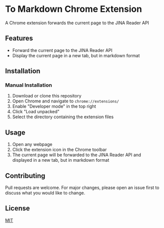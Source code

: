 # To Markdown Chrome Extension

A Chrome extension forwards the current page to the JINA Reader API

## Features

- Forward the current page to the JINA Reader API
- Display the current page in a new tab, but in markdown format

## Installation

### Manual Installation
1. Download or clone this repository
2. Open Chrome and navigate to `chrome://extensions/`
3. Enable "Developer mode" in the top right
4. Click "Load unpacked"
5. Select the directory containing the extension files

## Usage

1. Open any webpage
2. Click the extension icon in the Chrome toolbar
3. The current page will be forwarded to the JINA Reader API and displayed in a new tab, but in markdown format

## Contributing

Pull requests are welcome. For major changes, please open an issue first to discuss what you would like to change.

## License

[MIT](https://choosealicense.com/licenses/mit/)
